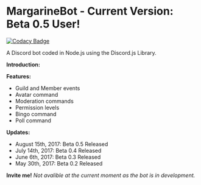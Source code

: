# MargarineBot - Current Version: Beta 0.5 User!
[![Codacy Badge](https://api.codacy.com/project/badge/Grade/f0cfd83063a4469b8e40bcc824c2600d)](https://www.codacy.com/app/Butterstroke/MargarineBot?utm_source=github.com&amp;utm_medium=referral&amp;utm_content=Butterstroke/MargarineBot&amp;utm_campaign=Badge_Grade)

A Discord bot coded in Node.js using the Discord.js Library.


<b>Introduction:</b>

<b>Features:</b>
- Guild and Member events
- Avatar command
- Moderation commands
- Permission levels
- Bingo command
- Poll command

<b>Updates:</b>
- August 15th, 2017: Beta 0.5 Released
- July 14th, 2017: Beta 0.4 Released
- June 6th, 2017: Beta 0.3 Released
- May 30th, 2017: Beta 0.2 Released

<b>Invite me!</b>
<i>Not avalible at the current moment as the bot is in development.</i>
